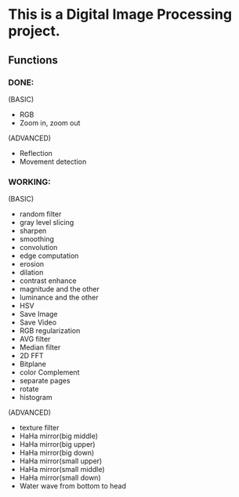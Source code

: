 # This is a Digital Image Processing project.

## Functions
### DONE:
(BASIC)
* RGB 
* Zoom in, zoom out

(ADVANCED)
* Reflection
* Movement detection

### WORKING:

(BASIC)
* random filter
* gray level slicing
* sharpen
* smoothing
* convolution
* edge computation
* erosion
* dilation
* contrast enhance
* magnitude and the other
* luminance and the other
* HSV
* Save Image
* Save Video
* RGB regularization
* AVG filter
* Median filter
* 2D FFT
* Bitplane
* color Complement
* separate pages
* rotate
* histogram

(ADVANCED)
* texture filter
* HaHa mirror(big middle)
* HaHa mirror(big upper)
* HaHa mirror(big down)
* HaHa mirror(small upper)
* HaHa mirror(small middle)
* HaHa mirror(small down)
* Water wave from bottom to head

